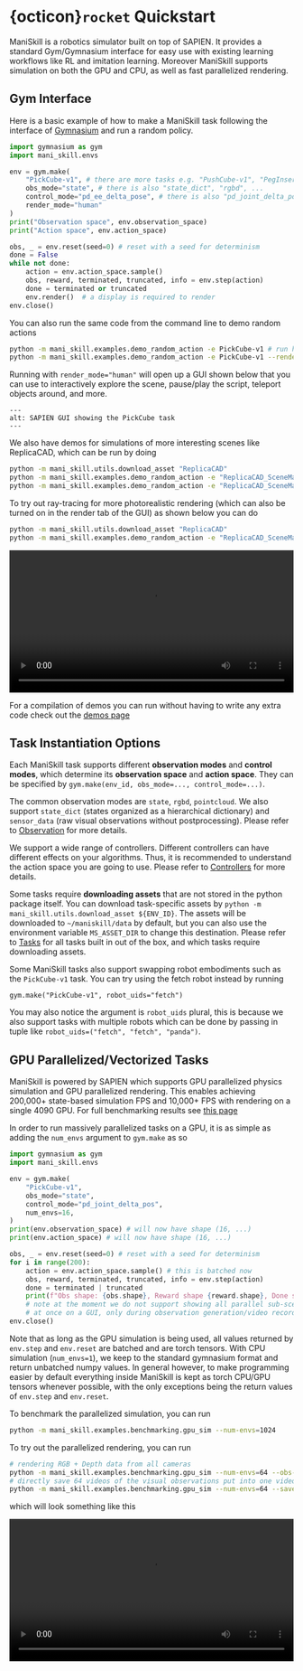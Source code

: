 # {octicon}`rocket` Quickstart

ManiSkill is a robotics simulator built on top of SAPIEN. It provides a standard Gym/Gymnasium interface for easy use with existing learning workflows like RL and imitation learning. Moreover ManiSkill supports simulation on both the GPU and CPU, as well as fast parallelized rendering.

## Gym Interface

Here is a basic example of how to make a ManiSkill task following the interface of [Gymnasium](https://gymnasium.farama.org/) and run a random policy.

```python
import gymnasium as gym
import mani_skill.envs

env = gym.make(
    "PickCube-v1", # there are more tasks e.g. "PushCube-v1", "PegInsertionSide-v1", ...
    obs_mode="state", # there is also "state_dict", "rgbd", ...
    control_mode="pd_ee_delta_pose", # there is also "pd_joint_delta_pos", ...
    render_mode="human"
)
print("Observation space", env.observation_space)
print("Action space", env.action_space)

obs, _ = env.reset(seed=0) # reset with a seed for determinism
done = False
while not done:
    action = env.action_space.sample()
    obs, reward, terminated, truncated, info = env.step(action)
    done = terminated or truncated
    env.render()  # a display is required to render
env.close()
```

You can also run the same code from the command line to demo random actions

```bash
python -m mani_skill.examples.demo_random_action -e PickCube-v1 # run headless
python -m mani_skill.examples.demo_random_action -e PickCube-v1 --render-mode="human" # run with A GUI
```

Running with `render_mode="human"` will open up a GUI shown below that you can use to interactively explore the scene, pause/play the script, teleport objects around, and more.

```{figure} images/demo_random_action_gui.png
---
alt: SAPIEN GUI showing the PickCube task
---
```

We also have demos for simulations of more interesting scenes like ReplicaCAD, which can be run by doing

```bash
python -m mani_skill.utils.download_asset "ReplicaCAD"
python -m mani_skill.examples.demo_random_action -e "ReplicaCAD_SceneManipulation-v1" --render-mode="rgb_array" --record-dir="videos" # run headless and save video
python -m mani_skill.examples.demo_random_action -e "ReplicaCAD_SceneManipulation-v1" --render-mode="human" # run with GUI (recommended!)
```

To try out ray-tracing for more photorealistic rendering (which can also be turned on in the render tab of the GUI) as shown below you can do

```bash
python -m mani_skill.utils.download_asset "ReplicaCAD"
python -m mani_skill.examples.demo_random_action -e "ReplicaCAD_SceneManipulation-v1" --render-mode="human" --shader="rt-fast"
```

<video preload="auto" controls="True" width="100%">
<source src="https://github.com/haosulab/ManiSkill2/raw/dev/docs/source/_static/videos/fetch_random_action_replica_cad_rt.mp4" type="video/mp4">
</video>

For a compilation of demos you can run without having to write any extra code check out the [demos page](../demos/index)

## Task Instantiation Options


Each ManiSkill task supports different **observation modes** and **control modes**, which determine its **observation space** and **action space**. They can be specified by `gym.make(env_id, obs_mode=..., control_mode=...)`.

The common observation modes are `state`, `rgbd`, `pointcloud`. We also support `state_dict` (states organized as a hierarchical dictionary) and `sensor_data` (raw visual observations without postprocessing). Please refer to [Observation](../concepts/observation.md) for more details.

We support a wide range of controllers. Different controllers can have different effects on your algorithms. Thus, it is recommended to understand the action space you are going to use. Please refer to [Controllers](../concepts/controllers.md) for more details.

Some tasks require **downloading assets** that are not stored in the python package itself. You can download task-specific assets by `python -m mani_skill.utils.download_asset ${ENV_ID}`. The assets will be downloaded to `~/maniskill/data` by default, but you can also use the environment variable `MS_ASSET_DIR` to change this destination. Please refer to [Tasks](../../tasks/index.md) for all tasks built in out of the box, and which tasks require downloading assets.

Some ManiSkill tasks also support swapping robot embodiments such as the `PickCube-v1` task. You can try using the fetch robot instead by running

```
gym.make("PickCube-v1", robot_uids="fetch")
```

You may also notice the argument is `robot_uids` plural, this is because we also support tasks with multiple robots which can be done by passing in tuple like `robot_uids=("fetch", "fetch", "panda")`.

## GPU Parallelized/Vectorized Tasks

ManiSkill is powered by SAPIEN which supports GPU parallelized physics simulation and GPU parallelized rendering. This enables achieving 200,000+ state-based simulation FPS and 10,000+ FPS with rendering on a single 4090 GPU. For full benchmarking results see [this page](../additional_resources/performance_benchmarking)

In order to run massively parallelized tasks on a GPU, it is as simple as adding the `num_envs` argument to `gym.make` as so

```python
import gymnasium as gym
import mani_skill.envs

env = gym.make(
    "PickCube-v1",
    obs_mode="state",
    control_mode="pd_joint_delta_pos",
    num_envs=16,
)
print(env.observation_space) # will now have shape (16, ...)
print(env.action_space) # will now have shape (16, ...)

obs, _ = env.reset(seed=0) # reset with a seed for determinism
for i in range(200):
    action = env.action_space.sample() # this is batched now
    obs, reward, terminated, truncated, info = env.step(action)
    done = terminated | truncated
    print(f"Obs shape: {obs.shape}, Reward shape {reward.shape}, Done shape {done.shape}")
    # note at the moment we do not support showing all parallel sub-scenes 
    # at once on a GUI, only during observation generation/video recording
env.close()
```

Note that as long as the GPU simulation is being used, all values returned by `env.step` and `env.reset` are batched and are torch tensors. With CPU simulation (`num_envs=1`), we keep to the standard gymnasium format and return unbatched numpy values. In general however, to make programming easier by default everything inside ManiSkill is kept as torch CPU/GPU tensors whenever possible, with the only exceptions being the return values of `env.step` and `env.reset`.

To benchmark the parallelized simulation, you can run 

```bash
python -m mani_skill.examples.benchmarking.gpu_sim --num-envs=1024
```

To try out the parallelized rendering, you can run

```bash
# rendering RGB + Depth data from all cameras
python -m mani_skill.examples.benchmarking.gpu_sim --num-envs=64 --obs-mode="rgbd"
# directly save 64 videos of the visual observations put into one video
python -m mani_skill.examples.benchmarking.gpu_sim --num-envs=64 --save-video
```
which will look something like this

<video preload="auto" controls="True" width="100%">
<source src="https://github.com/haosulab/ManiSkill2/raw/dev/docs/source/_static/videos/mani_skill_gpu_sim-PickCube-v1-num_envs=16-obs_mode=state-render_mode=sensors.mp4" type="video/mp4">
</video>
